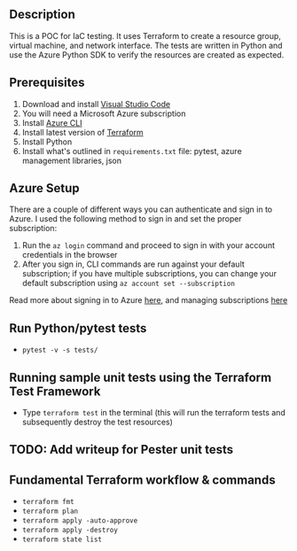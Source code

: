 ## Description

This is a POC for IaC testing. It uses Terraform to create a resource group, virtual machine, and network interface. The tests are written in Python and use the Azure Python SDK to verify the resources are created as expected.


## Prerequisites

1. Download and install [Visual Studio Code](https://code.visualstudio.com/download)
2. You will need a Microsoft Azure subscription
3. Install [Azure CLI](https://learn.microsoft.com/en-us/cli/azure/install-azure-cli)
4. Install latest version of [Terraform](https://developer.hashicorp.com/terraform/tutorials/aws-get-started/install-cli)
5. Install Python
6. Install what's outlined in `requirements.txt` file: pytest, azure management libraries, json


## Azure Setup

There are a couple of different ways you can authenticate and sign in to Azure. I used the following method to sign in and set the proper subscription:

1. Run the `az login` command and proceed to sign in with your account credentials in the browser
2. After you sign in, CLI commands are run against your default subscription; if you have multiple subscriptions, you can change your default subscription using `az account set --subscription`

Read more about signing in to Azure [here](https://learn.microsoft.com/en-us/cli/azure/authenticate-azure-cli), and managing subscriptions [here](https://learn.microsoft.com/en-us/cli/azure/manage-azure-subscriptions-azure-cli)


## Run Python/pytest tests

- `pytest -v -s tests/`


## Running sample unit tests using the Terraform Test Framework

- Type `terraform test` in the terminal (this will run the terraform tests and subsequently destroy the test resources)


## TODO: Add writeup for Pester unit tests


## Fundamental Terraform workflow & commands

- `terraform fmt`
- `terraform plan`
- `terraform apply -auto-approve`
- `terraform apply -destroy`
- `terraform state list`